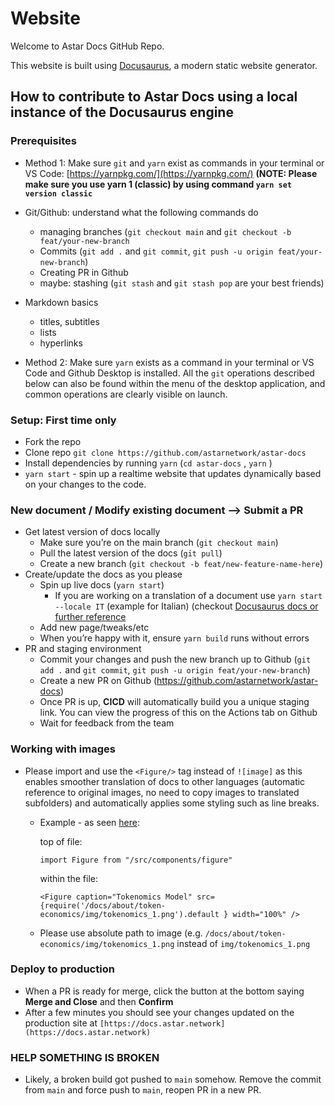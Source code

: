 # Website

Welcome to Astar Docs GitHub Repo.

This website is built using [Docusaurus](https://docusaurus.io/), a modern static website generator.

## How to contribute to Astar Docs using a local instance of the Docusaurus engine

### Prerequisites

  - Method 1: Make sure `git` and `yarn` exist as commands in your terminal or VS Code: [https://yarnpkg.com/](https://yarnpkg.com/) **(NOTE: Please make sure you use yarn 1 (classic) by using command `yarn set version classic`**
  - Git/Github: understand what the following commands do
      - managing branches (`git checkout main` and `git checkout -b feat/your-new-branch`
      - Commits (`git add .` and `git commit`, `git push -u origin feat/your-new-branch`)
      - Creating PR in Github
      - maybe: stashing (`git stash` and `git stash pop` are your best friends)
  - Markdown basics
      - titles, subtitles
      - lists
      - hyperlinks
  
  - Method 2: Make sure `yarn` exists as a command in your terminal or VS Code and Github Desktop is installed. All the `git` operations described below can also be found within the menu of the desktop application, and common operations are clearly visible on launch.

### Setup: First time only

  - Fork the repo 
  - Clone repo `git clone https://github.com/astarnetwork/astar-docs`
  - Install dependencies by running `yarn` (`cd astar-docs` , `yarn` )
  - `yarn start` - spin up a realtime website that updates dynamically based on your changes to the code.

### New document / Modify existing document --> Submit a PR
  
  -  Get latest version of docs locally
      - Make sure you’re on the main branch (`git checkout main`)
      - Pull the latest version of the docs (`git pull`)
      - Create a new branch (`git checkout -b feat/new-feature-name-here`)
  - Create/update the docs as you please
      - Spin up live docs (`yarn start`)
        - If you are working on a translation of a document use `yarn start --locale IT` (example for Italian) (checkout [Docusaurus docs or further reference](https://docusaurus.io/docs/i18n/tutorial)
      - Add new page/tweaks/etc
      - When you’re happy with it, ensure `yarn build` runs without errors
  - PR and staging environment
      - Commit your changes and push the new branch up to Github (`git add .` and `git commit`, `git push -u origin feat/your-new-branch`)
      - Create a new PR on Github (https://github.com/astarnetwork/astar-docs)
      - Once PR is up, **CICD** will automatically build you a unique staging link. You can view the progress of this on the Actions tab on Github
      - Wait for feedback from the team

### Working with images

  - Please import and use the `<Figure/>` tag instead of `![image]` as this enables smoother translation of docs to other languages (automatic reference to original images, no need to copy images to translated subfolders) and automatically applies some styling such as line breaks.
    
    - Example - as seen [here](https://github.com/AstarNetwork/astar-docs/blob/d530139ca7a5ab034a783981d313542e02fdfb54/docs/about/token-economics/inflationary-model.md):
      
      top of file:
      ```
      import Figure from "/src/components/figure"
      ```
      
      within the file:
      ```
      <Figure caption="Tokenomics Model" src={require('/docs/about/token-economics/img/tokenomics_1.png').default } width="100%" /> 
      ```

    - Please use absolute path to image (e.g. `/docs/about/token-economics/img/tokenomics_1.png` instead of `img/tokenomics_1.png`

### Deploy to production

  - When a PR is ready for merge, click the button at the bottom saying **Merge and Close** and then **Confirm**
  - After a few minutes you should see your changes updated on the production site at `[https://docs.astar.network](https://docs.astar.network)`
    
### HELP SOMETHING IS BROKEN

  - Likely, a broken build got pushed to `main` somehow. Remove the commit from `main` and force push to `main`, reopen PR in a new PR.


